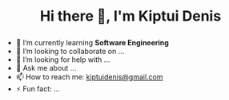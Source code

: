 # <p style="text-align: center;">Hi there 👋, I'm Kiptui Denis</p>


- 🌱 I’m currently learning **Software Engineering**
- 👯 I’m looking to collaborate on ...
- 🤔 I’m looking for help with ...
- 💬 Ask me about ...
- 📫 How to reach me: kiptuidenis@gmail.com
- ⚡ Fun fact: ...

